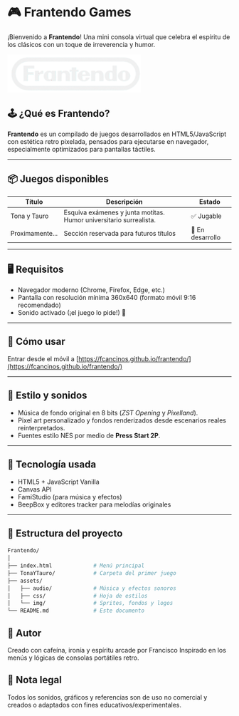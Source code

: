 # 🎮 Frantendo Games

¡Bienvenido a **Frantendo**! Una mini consola virtual que celebra el espíritu de los clásicos con un toque de irreverencia y humor.


<img src="assets/img/frantendo.png" alt="" width="300">


## 🕹️ ¿Qué es Frantendo?

**Frantendo** es un compilado de juegos desarrollados en HTML5/JavaScript con estética retro pixelada, pensados para ejecutarse en navegador, especialmente optimizados para pantallas táctiles.

---

## 📦 Juegos disponibles

| Título             | Descripción                                        | Estado         |
|--------------------|----------------------------------------------------|----------------|
| Tona y Tauro       | Esquiva exámenes y junta motitas. Humor universitario surrealista. | ✅ Jugable      |
| Proximamente...    | Sección reservada para futuros títulos             | 🚧 En desarrollo |

---

## 🖥️ Requisitos

- Navegador moderno (Chrome, Firefox, Edge, etc.)
- Pantalla con resolución mínima 360x640 (formato móvil 9:16 recomendado)
- Sonido activado (¡el juego lo pide!) 🎵

---

## 🚀 Cómo usar
Entrar desde el móvil a
[https://fcancinos.github.io/frantendo/](https://fcancinos.github.io/frantendo/)

---

## 🎨 Estilo y sonidos

- Música de fondo original en 8 bits (*ZST Opening* y *Pixelland*).
- Pixel art personalizado y fondos renderizados desde escenarios reales reinterpretados.
- Fuentes estilo NES por medio de **Press Start 2P**.

---

## 🔧 Tecnología usada

- HTML5 + JavaScript Vanilla
- Canvas API
- FamiStudio (para música y efectos)
- BeepBox y editores tracker para melodías originales

---

## 📂 Estructura del proyecto

```bash
Frantendo/
│
├── index.html             # Menú principal
├── TonaYTauro/            # Carpeta del primer juego
├── assets/
│   ├── audio/             # Música y efectos sonoros
│   ├── css/               # Hoja de estilos
│   └── img/               # Sprites, fondos y logos
└── README.md              # Este documento
```

## 🧠 Autor
Creado con cafeína, ironía y espíritu arcade por Francisco Inspirado en los menús y lógicas de consolas portátiles retro.

## 🛑 Nota legal
Todos los sonidos, gráficos y referencias son de uso no comercial y creados o adaptados con fines educativos/experimentales.
